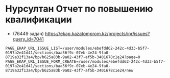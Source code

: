 # Нурсултан Отчет по повышению квалификации

- (76449 задач) https://ekap.kazatomprom.kz/projects/ipr/issues?query_id=7041

```env
PAGE_EKAP_URL_ISSUE_LIST=/user/modules/ebefdd62-242c-4d33-b5f7-0197a2e41d41/sections/baa56f9c-07eb-4e24-9fa0-8719a32f13a4/bp/b625a83b-9a02-43f7-af5b-3401678c1e24?page=0
PAGE_EKAP_URL_ISSUE_FORM_CREATE=/user/modules/ebefdd62-242c-4d33-b5f7-0197a2e41d41/sections/baa56f9c-07eb-4e24-9fa0-8719a32f13a4/bp/b625a83b-9a02-43f7-af5b-3401678c1e24/new
```
